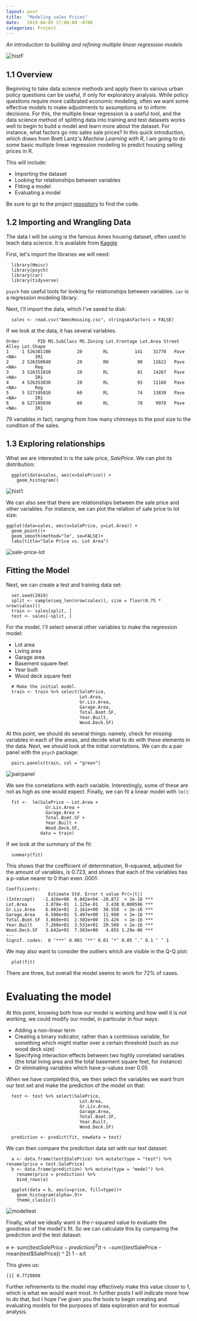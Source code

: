 ```yaml
---
layout: post
title:  "Modeling sales Prices"
date:   2019-04-05 17:00:00 -0700
categories: Project
---
```


*An introduction to building and refining multiple linear regression models*

![histF](https://raw.githubusercontent.com/michaeljoseph04/blog/gh-pages/images/histF.jpeg)

## 1.1 Overview

Beginning to take data science methods and apply them to various urban policy questions can be useful, if only for exploratory analysis. While policy questions require more calibrated economic modeling, often we want some effective models to make adjustments to assumptions or to inform decisions. For this, the multiple linear regression is a useful tool, and the data science method of splitting data into training and test datasets works well to begin to build a model and learn more about the dataset. For instance, what factors go into sales sale prices? In this quick introduction, which draws from Brett Lantz's *Machine Learning with R*, I am going to do some basic multiple linear regression modeling to predict housing selling prices in R.

This will include:
- Importing the dataset
- Looking for relationships between variables
- Fitting a model
- Evaluating a model

Be sure to go to the project [repository](https://github.com/michaeljoseph04/housing-prices) to find the code.

## 1.2 Importing and Wrangling Data

The data I will be using is the famous Ames housing dataset, often used to teach data science. It is available from [Kaggle](https://www.kaggle.com/)

First, let's import the libraries we will need:
```
  library(Hmisc)
  library(psych)
  library(car)
  library(tidyverse)
```
`psych` has useful tools for looking for relationships between variables. `car` is a regression modeling library.

Next, I'll import the data, which I've saved to disk:
```
  sales <- read.csv("AmesHousing.csv", stringsAsFactors = FALSE)
```
If we look at the data, it has several variables.
```
Order       PID MS.SubClass MS.Zoning Lot.Frontage Lot.Area Street Alley Lot.Shape
1     1 526301100          20        RL          141    31770   Pave  <NA>       IR1
2     2 526350040          20        RH           80    11622   Pave  <NA>       Reg
3     3 526351010          20        RL           81    14267   Pave  <NA>       IR1
4     4 526353030          20        RL           93    11160   Pave  <NA>       Reg
5     5 527105010          60        RL           74    13830   Pave  <NA>       IR1
6     6 527105030          60        RL           78     9978   Pave  <NA>       IR1
```
79 variables in fact, ranging from how many chimneys to the pool size to the condition of the sales.

## 1.3 Exploring relationships

What we are interested in is the sale price, *SalePrice*. We can plot its distribution:
```
  ggplot(data=sales, aes(x=SalePrice)) +
    geom_histogram()
```
![hist1](https://raw.githubusercontent.com/michaeljoseph04/blog/gh-pages/images/hist1.jpeg)

We can also see that there are relationships between the sale price and other variables. For instance, we can plot the relation of sale price to lot size:
```
ggplot(data=sales, aes(x=SalePrice, y=Lot.Area)) +
  geom_point()+
  geom_smooth(method="lm", se=FALSE)+
  labs(title="Sale Price vs. Lot Area")
```
![sale-price-lot](https://raw.githubusercontent.com/michaeljoseph04/blog/gh-pages/images/sale-price-lot.jpeg)

## Fitting the Model

Next, we can create a test and training data set:
```
  set.seed(2019)
  split <- sample(seq_len(nrow(sales)), size = floor(0.75 * nrow(sales)))
  train <- sales[split, ]
  test <- sales[-split, ]
```
For the model, I'll select several other variables to make the regression model:
- Lot area
- Living area
- Garage area
- Basement square feet
- Year built
- Wood deck square feet

```
  # Make the initial model.
  train <- train %>% select(SalePrice,
                            Lot.Area,
                            Gr.Liv.Area,
                            Garage.Area,
                            Total.Bsmt.SF,
                            Year.Built,
                            Wood.Deck.SF)
```
At this point, we should do several things: namely, check for missing variables in each of the areas, and decide what to do with these elements in the data. Next, we should look at the initial correlations. We can do a pair panel with the `psych` package:
```
  pairs.panels(train, col = "green")
```
![pairpanel](https://raw.githubusercontent.com/michaeljoseph04/blog/gh-pages/images/pairpanel.jpeg)

We see the correlations with each variable. Interestingly, some of these are not as high as one would expect. Finally, we can fit a linear model with `lm()`:
```
  fit <-  lm(SalePrice ~ Lot.Area +
               Gr.Liv.Area +
               Garage.Area +
               Total.Bsmt.SF +
               Year.Built +
               Wood.Deck.SF,
             data = train)
```
If we look at the summary of the fit:
```
  summary(fit)
```
This shows that the coefficient of determination, R-squared, adjusted for the amount of variables, is 0.723, and shows that each of the variables has a p-value nearer to 0 than even .0001:
```
Coefficients:
                Estimate Std. Error t value Pr(>|t|)    
(Intercept)   -1.428e+06  6.842e+04 -20.872  < 2e-16 ***
Lot.Area       3.870e-01  1.125e-01   3.438 0.000596 ***
Gr.Liv.Area    6.602e+01  2.161e+00  30.558  < 2e-16 ***
Garage.Area    6.590e+01  5.497e+00  11.990  < 2e-16 ***
Total.Bsmt.SF  3.860e+01  2.502e+00  15.426  < 2e-16 ***
Year.Built     7.260e+02  3.531e+01  20.560  < 2e-16 ***
Wood.Deck.SF   3.642e+01  7.503e+00   4.855 1.29e-06 ***
---
Signif. codes:  0 ‘***’ 0.001 ‘**’ 0.01 ‘*’ 0.05 ‘.’ 0.1 ‘ ’ 1
```
We may also want to consider the outliers which are visible in the Q-Q plot:
```
  plot(fit)
```
There are three, but overall the model seems to work for 72% of cases.

# Evaluating the model

At this point, knowing both how our model is working and how well it is not working, we could modify our model, in particular in four ways:
- Adding a non-linear term
- Creating a binary indicator, rather than a continious variable, for something which might matter over a certain threshold (such as our wood deck size)
- Specifying interaction effects between two highly correlated variables (the total living area and the total basement square feet, for instance)
- Or eliminating variables which have p-values over 0.05

When we have completed this, we then select the variables we want from our test set and make the prediction of the model on that:
```
  test <- test %>% select(SalePrice,
                            Lot.Area,
                            Gr.Liv.Area,
                            Garage.Area,
                            Total.Bsmt.SF,
                            Year.Built,
                            Wood.Deck.SF)

  prediction <- predict(fit, newdata = test)
```
We can then compare the prediction data set with our test dataset:
```
  a <- data.frame(test$SalePrice) %>% mutate(type = "test") %>% rename(price = test.SalePrice)
  b <- data.frame(prediction) %>% mutate(type = "model") %>%
    rename(price = prediction) %>%
    bind_rows(a)

  ggplot(data = b, aes(x=price, fill=type))+
    geom_histogram(alpha=.9)+
    theme_classic()
```
![modeltest](https://raw.githubusercontent.com/michaeljoseph04/blog/gh-pages/images/modeltest.jpeg)

Finally, what we ideally want is the r-squared value to evaluate the goodness of the model's fit. So we can calculate this by comparing the prediction and the test dataset:

  e <- sum((test$SalePrice - prediction) ^ 2)
  t <- sum((test$SalePrice - mean(test$SalePrice)) ^ 2)
  1 - e/t

This gives us:
  ```
  [1] 0.7720008
  ```

Further refinements to the model may effectively make this value closer to 1, which is what we would want most. In further posts I will indicate more how to do that, but I hope I've given you the tools to begin creating and evaluating models for the purposes of data exploration and for eventual analysis.
